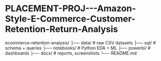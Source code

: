 # PLACEMENT-PROJ---Amazon-Style-E-Commerce-Customer-Retention-Return-Analysis


ecommerce-retention-analysis/
  ├── data/               # raw CSV datasets
  ├── sql/                # schema + queries
  ├── notebooks/          # Python EDA + ML
  ├── powerbi/            # dashboards
  ├── docs/               # reports, screenshots
  └── README.md
